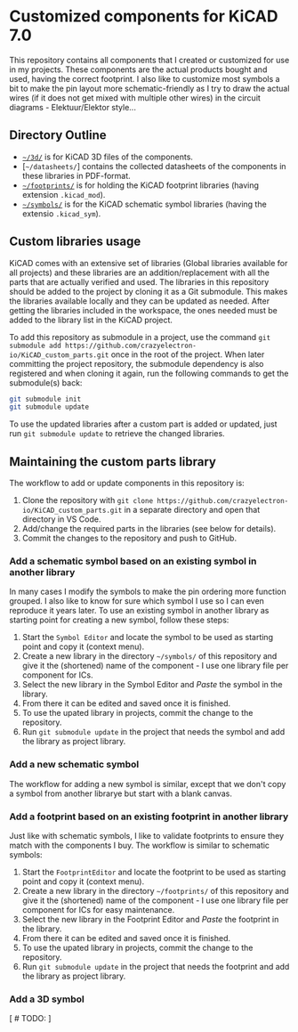 # Customized components for KiCAD 7.0

This repository contains all components that I created or customized for use in my projects.
These components are the actual products bought and used, having the correct footprint.
I also like to customize most symbols a bit to make the pin layout more schematic-friendly as I try to draw the actual wires (if it does not get mixed with multiple other wires) in the circuit diagrams - Elektuur/Elektor style...

## Directory Outline

- [`~/3d/`](3d) is for KiCAD 3D files of the components.
- [`~/datasheets/`] contains the collected datasheets of the components in these libraries in PDF-format.
- [`~/footprints/`](footprints) is for holding the KiCAD footprint libraries (having extension `.kicad_mod`).
- [`~/symbols/`](symbols) is for the KiCAD schematic symbol libraries (having the extensio `.kicad_sym`).

## Custom libraries usage

KiCAD comes with an extensive set of libraries (Global libraries available for all projects) and these libraries are an addition/replacement with all the parts that are actually verified and used.
The libraries in this repository should be added to the project by cloning it as a Git submodule.
This makes the libraries available locally and they can be updated as needed.
After getting the libraries included in the workspace, the ones needed must be added to the library list in the KiCAD project.

To add this repository as submodule in a project, use the command `git submodule add https://github.com/crazyelectron-io/KiCAD_custom_parts.git` once in the root of the project.
When later committing the project repository, the submodule dependency is also registered and when cloning it again, run the following commands to get the submodule(s) back:

```bash
git submodule init
git submodule update
```

To use the updated libraries after a custom part is added or updated, just run `git submodule update` to retrieve the changed libraries.

## Maintaining the custom parts library

The workflow to add or update components in this repository is:

1. Clone the repository with `git clone https://github.com/crazyelectron-io/KiCAD_custom_parts.git` in a separate directory and open that directory in VS Code.
2. Add/change the required parts in the libraries (see below for details).
3. Commit the changes to the repository and push to GitHub.

### Add a schematic symbol based on an existing symbol in another library

In many cases I modify the symbols to make the pin ordering more function grouped.
I also like to know for sure which symbol I use so I can even reproduce it years later.
To use an existing symbol in another library as starting point for creating a new symbol, follow these steps:

1. Start the `Symbol Editor` and locate the symbol to be used as starting point and copy it (context menu).
2. Create a new library in the directory `~/symbols/` of this repository and give it the (shortened) name of the component - I use one library file per component for ICs.
3. Select the new library in the Symbol Editor and _Paste_ the symbol in the library.
4. From there it can be edited and saved once it is finished.
5. To use the upated library in projects, commit the change to the repository.
6. Run `git submodule update` in the project that needs the symbol and add the library as project library.

### Add a new schematic symbol

The workflow for adding a new symbol is similar, except that we don't copy a symbol from another librarye but start with a blank canvas.

### Add a footprint based on an existing footprint in another library

Just like with schematic symbols, I like to validate footprints to ensure they match with the components I buy.
The workflow is similar to schematic symbols:

1. Start the `FootprintEditor` and locate the footprint to be used as starting point and copy it (context menu).
2. Create a new library in the directory `~/footprints/` of this repository and give it the (shortened) name of the component - I use one library file per component for ICs for easy maintenance.
3. Select the new library in the Footprint Editor and _Paste_ the footprint in the library.
4. From there it can be edited and saved once it is finished.
5. To use the upated library in projects, commit the change to the repository.
6. Run `git submodule update` in the project that needs the footprint and add the library as project library.

### Add a 3D symbol

[ # TODO: ]

